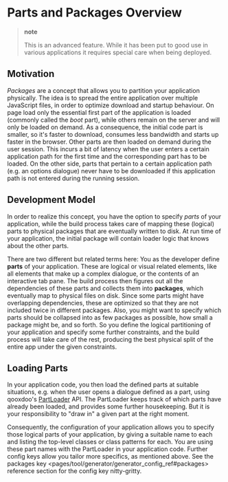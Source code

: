 Parts and Packages Overview
===========================

> **note**
>
> This is an advanced feature. While it has been put to good use in
> various applications it requires special care when being deployed.

Motivation
----------

*Packages* are a concept that allows you to partition your application
physically. The idea is to spread the entire application over multiple
JavaScript files, in order to optimize download and startup behaviour.
On page load only the essential first part of the application is loaded
(commonly called the *boot* part), while others remain on the server and
will only be loaded on demand. As a consequence, the initial code part
is smaller, so it's faster to download, consumes less bandwidth and
starts up faster in the browser. Other parts are then loaded on demand
during the user session. This incurs a bit of latency when the user
enters a certain application path for the first time and the
corresponding part has to be loaded. On the other side, parts that
pertain to a certain application path (e.g. an options dialogue) never
have to be downloaded if this application path is not entered during the
running session.

Development Model
-----------------

In order to realize this concept, you have the option to specify *parts*
of your application, while the build process takes care of mapping these
(logical) parts to physical packages that are eventually written to
disk. At run time of your application, the initial package will contain
loader logic that knows about the other parts.

There are two different but related terms here: You as the developer
define **parts** of your application. These are logical or visual
related elements, like all elements that make up a complex dialogue, or
the contents of an interactive tab pane. The build process then figures
out all the dependencies of these parts and collects them into
**packages**, which eventually map to physical files on disk. Since some
parts might have overlapping dependencies, these are optimized so that
they are not included twice in different packages. Also, you might want
to specify which parts should be collapsed into as few packages as
possible, how small a package might be, and so forth. So you define the
logical partitioning of your application and specify some further
constraints, and the build process will take care of the rest, producing
the best physical split of the entire app under the given constraints.

Loading Parts
-------------

In your application code, you then load the defined parts at suitable
situations, e.g. when the user opens a dialogue defined as a part, using
qooxdoo's
[PartLoader](http://demo.qooxdoo.org/%{version}/apiviewer/#qx.io.PartLoader)
API. The PartLoader keeps track of which parts have already been loaded,
and provides some further housekeeping. But it is your responsibility to
"draw in" a given part at the right moment.

Consequently, the configuration of your application allows you to
specify those logical parts of your application, by giving a suitable
name to each and listing the top-level classes or class patterns for
each. You are using these part names with the PartLoader in your
application code. Further config keys allow you tailor more specifics,
as mentioned above. See the
packages key \<pages/tool/generator/generator\_config\_ref\#packages\>
reference section for the config key nitty-gritty.
